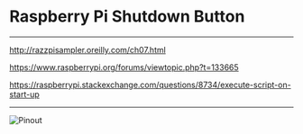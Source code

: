 # Raspberry Pi Shutdown Button

---

http://razzpisampler.oreilly.com/ch07.html

https://www.raspberrypi.org/forums/viewtopic.php?t=133665

https://raspberrypi.stackexchange.com/questions/8734/execute-script-on-start-up

---

![Pinout](http://razzpisampler.oreilly.com/images/rpck_1101.png)

